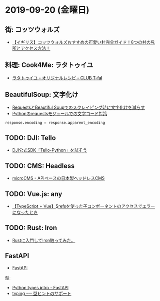 # 2019-09-20 (金曜日)

## 街: コッツウォルズ

- [【イギリス】コッツウォルズおすすめの可愛い村完全ガイド！8つの村の見所とアクセス方法！](https://tripnote.jp/united-kingdom/cotswolds-8-village-model-plan)

## 料理: Cook4Me: ラタトゥイユ

- [ラタトゥイユ - オリジナルレシピ - CLUB T-fal](https://www.club.t-fal.co.jp/recipe/detail/1021/)

## BeautifulSoup: 文字化け

- [RequestsとBeautiful Soupでのスクレイピング時に文字化けを減らす](https://orangain.hatenablog.com/entry/encoding-in-requests-and-beautiful-soup)
- [Pythonのrequestsモジュールでの文字コード対策](https://kanji.hatenablog.jp/entry/python-requests-beautifulsoup-encoding)

~~~py
response.encoding = response.apparent_encoding
~~~

## TODO: DJI: Tello

- [DJI公式SDK「Tello-Python」を試そう](https://qiita.com/hsgucci/items/3327cc29ddf10a321f3c)

## TODO: CMS: Headless

- [microCMS - APIベースの日本製ヘッドレスCMS](https://microcms.io/)

## TODO: Vue.js: any

- [【TypeScript + Vue】$refsを使った子コンポーネントのアクセスでエラーになったとき](https://qiita.com/tsumasakky/items/03a4bdf74e3c765c2077)

## TODO: Rust: Iron

- [Rustに入門してIron触ってみた。](https://qiita.com/shamisonn/items/24fe203ca4fd610e4a25)

## FastAPI

- [FastAPI](https://fastapi.tiangolo.com/)

型:

- [Python types intro - FastAPI](https://fastapi.tiangolo.com/python-types/)
- [typing --- 型ヒントのサポート](https://docs.python.org/ja/3/library/typing.html)
